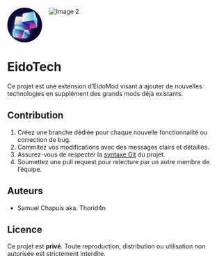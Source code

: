 <p align="left" style="display: flex; gap: 16px; align-items: center;">
	<img src="doc/logo.png" alt="Image 1" style="height:80px; width:80px; object-fit:cover;">
	<img src="src/main/resources/assets/eidomod/textures/block/hibiscus_4.png" alt="Image 2" style="height:80px; width:80px; object-fit:cover;">
</p>

# EidoTech
Ce projet est une extension d’EidoMod visant à ajouter de nouvelles technologies en supplément des grands mods déjà existants.

## Contribution
1. Créez une branche dédiée pour chaque nouvelle fonctionnalité ou correction de bug.
2. Commitez vos modifications avec des messages clairs et détaillés.
3. Assurez-vous de respecter la [syntaxe Git](doc/gitSyntax.md) du projet.
4. Soumettez une pull request pour relecture par un autre membre de l’équipe.

## Auteurs
- Samuel Chapuis aka. Thorid4n

## Licence
Ce projet est **privé**. Toute reproduction, distribution ou utilisation non autorisée est strictement interdite.